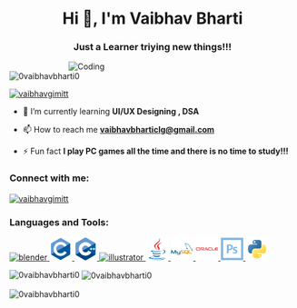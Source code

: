 <h1 align="center">Hi 👋, I'm Vaibhav Bharti</h1>
<h3 align="center">Just a Learner triying new things!!!</h3>
<img align="right" alt="Coding" width="400" src="https://dribbble.com/shots/6119727-Keyboard-Minimal-Animation.gif">

<p align="left"> <img src="https://komarev.com/ghpvc/?username=0vaibhavbharti0&label=Profile%20views&color=0e75b6&style=flat" alt="0vaibhavbharti0" /> </p>

<p align="left"> <a href="https://twitter.com/vaibhavgimitt" target="blank"><img src="https://img.shields.io/twitter/follow/vaibhavgimitt?logo=twitter&style=for-the-badge" alt="vaibhavgimitt" /></a> </p>

- 🌱 I’m currently learning **UI/UX Designing , DSA**

- 📫 How to reach me **vaibhavbharticlg@gmail.com**

- ⚡ Fun fact **I play PC games all the time and there is no time to study!!!**

<h3 align="left">Connect with me:</h3>
<p align="left">
<a href="https://twitter.com/vaibhavgimitt" target="blank"><img align="center" src="https://raw.githubusercontent.com/rahuldkjain/github-profile-readme-generator/master/src/images/icons/Social/twitter.svg" alt="vaibhavgimitt" height="30" width="40" /></a>
</p>

<h3 align="left">Languages and Tools:</h3>
<p align="left"> <a href="https://www.blender.org/" target="_blank" rel="noreferrer"> <img src="https://download.blender.org/branding/community/blender_community_badge_white.svg" alt="blender" width="40" height="40"/> </a> <a href="https://www.cprogramming.com/" target="_blank" rel="noreferrer"> <img src="https://raw.githubusercontent.com/devicons/devicon/master/icons/c/c-original.svg" alt="c" width="40" height="40"/> </a> <a href="https://www.w3schools.com/cpp/" target="_blank" rel="noreferrer"> <img src="https://raw.githubusercontent.com/devicons/devicon/master/icons/cplusplus/cplusplus-original.svg" alt="cplusplus" width="40" height="40"/> </a> <a href="https://www.adobe.com/in/products/illustrator.html" target="_blank" rel="noreferrer"> <img src="https://www.vectorlogo.zone/logos/adobe_illustrator/adobe_illustrator-icon.svg" alt="illustrator" width="40" height="40"/> </a> <a href="https://www.java.com" target="_blank" rel="noreferrer"> <img src="https://raw.githubusercontent.com/devicons/devicon/master/icons/java/java-original.svg" alt="java" width="40" height="40"/> </a> <a href="https://www.mysql.com/" target="_blank" rel="noreferrer"> <img src="https://raw.githubusercontent.com/devicons/devicon/master/icons/mysql/mysql-original-wordmark.svg" alt="mysql" width="40" height="40"/> </a> <a href="https://www.oracle.com/" target="_blank" rel="noreferrer"> <img src="https://raw.githubusercontent.com/devicons/devicon/master/icons/oracle/oracle-original.svg" alt="oracle" width="40" height="40"/> </a> <a href="https://www.photoshop.com/en" target="_blank" rel="noreferrer"> <img src="https://raw.githubusercontent.com/devicons/devicon/master/icons/photoshop/photoshop-line.svg" alt="photoshop" width="40" height="40"/> </a> <a href="https://www.python.org" target="_blank" rel="noreferrer"> <img src="https://raw.githubusercontent.com/devicons/devicon/master/icons/python/python-original.svg" alt="python" width="40" height="40"/> </a> </p>

<p><img align="left" src="https://github-readme-stats.vercel.app/api/top-langs?username=0vaibhavbharti0&show_icons=true&locale=en&layout=compact" alt="0vaibhavbharti0" /></p>

<p>&nbsp;<img align="center" src="https://github-readme-stats.vercel.app/api?username=0vaibhavbharti0&show_icons=true&locale=en" alt="0vaibhavbharti0" /></p>

<p><img align="center" src="https://github-readme-streak-stats.herokuapp.com/?user=0vaibhavbharti0&" alt="0vaibhavbharti0" /></p>
